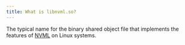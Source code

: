 ```yaml
---
title: What is libnvml.so?
---
```


The typical name for the binary shared object file that implements the features
of [NVML](/gpu-glossary/host-software/nvml) on Linux systems.
